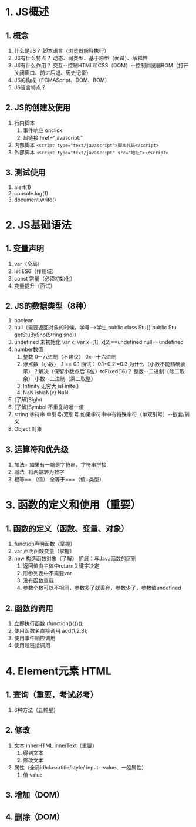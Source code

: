 # 1. JS概述
## 1. 概念
1. 什么是JS？ 脚本语言（浏览器解释执行）
2. JS有什么特点？ 动态、弱类型、基于原型（面试）、解释性
3. JS有什么作用？ 交互--控制HTML和CSS（DOM）--控制浏览器BOM（打开关闭窗口、前进后退、历史记录）
4. JS的构成（ECMAScript、DOM、BOM）
5. JS语言特点？
## 2. JS的创建及使用
1. 行内脚本
	1. 事件响应 onclick
	2. 超链接 href="javascript:"
2. 内部脚本  ```<script type="text/javascript">脚本代码</script>```
3. 外部脚本  ```<script type="text/javascript" src="地址"></script>```
## 3. 测试使用
1. alert(1)
2. console.log(1)
3. document.write()

# 2. JS基础语法
## 1. 变量声明
1. var（全局）
2. let ES6（作用域）
3. const 常量（必须初始化）
4. 变量提升（面试）
## 2. JS的数据类型（8种）
1. boolean
2. null（需要返回对象的时候，学号-->学生 public class Stu{}   public Stu getStuBySno(String sno)）
3. undefined 未初始化 var x;  var x=[1]; x[2]==undefined   null==undefined
4. number数值
	1. 整数 0--八进制（不建议） 0x--十六进制
	2. 浮点数（小数） .1 == 0.1    面试： 0.1+0.2!=0.3 为什么（小数不能精确表示）？解决（保留小数点后16位）toFixed(16)？
			整数--二进制（除二取余） 小数--二进制（乘二取整）
	3. Infinity 无穷大 isFinite()
	4. NaN  isNaN(x)   NaN
5. (了解)BigInt
6. (了解)Symbol 不重复的唯一值
7. string 字符串 单引号/双引号  如果字符串中有特殊字符（单双引号）--嵌套/转义
8. Object 对象
## 3. 运算符和优先级
1. 加法+ 如果有一端是字符串，字符串拼接
2. 减法- 将两端转为数字
3. 相等== （值）  全等于===（值+类型）

# 3. 函数的定义和使用（重要）
## 1. 函数的定义（函数、变量、对象）
1. function声明函数（掌握）
2. var 声明函数变量（掌握）
3. new 构造函数对象（了解）
扩展：与Java函数的区别
	1. 返回值由主体中return关键字决定
	2. 形参列表中不需要var
	3. 没有函数重载
	4. 参数个数可以不相同，参数多了就丢弃，参数少了，参数值undefined
## 2. 函数的调用
1. 立即执行函数 (function(){})();
2. 使用函数名直接调用 add(1,2,3);
3. 使用事件响应调用
4. 使用超链接调用

# 4. Element元素 HTML
## 1. 查询（重要，考试必考）
1. 6种方法（五颗星）
## 2. 修改
1. 文本 innerHTML  innerText（重要）
	1. 得到文本
	2. 修改文本
2. 属性（全局id/class/title/style/ input--value、一般属性）
	1. 值  value
## 3. 增加（DOM）
## 4. 删除（DOM）